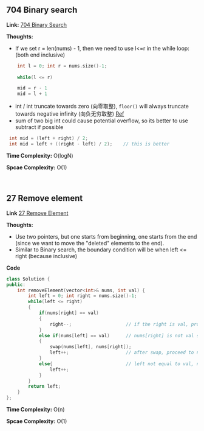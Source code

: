 ## 704 Binary search 

**Link:** [704 Binary Search](https://leetcode.com/problems/binary-search/)

**Thoughts:** 

 - If we set r = len(nums) - 1, then we need to use l<=r in the while loop: (both end inclusive)

```C++
    int l = 0; int r = nums.size()-1;
    
    while(l <= r)   
```  
```C++
    mid = r - 1
    mid = l + 1
```

- int / int truncate towards zero (向零取整), ``floor()`` will always truncate towards negative infinity (向负无穷取整) [Ref](https://stackoverflow.com/questions/3300290/cast-to-int-vs-floor)
- sum of two big int could cause potential overflow, so its better to use subtract if possible

```C++
 int mid = (left + right) / 2;
 int mid = left + ((right - left) / 2);    // this is better
```

**Time Complexity:**  O(logN)

**Spcae Complexity:**  O(1) 

<br/>

## 27 Remove element 

**Link** [27 Remove Element](https://leetcode.com/problems/remove-element/)

**Thoughts:**

- Use two pointers, but one starts from beginning, one starts from the end (since we want to move the "deleted" elements to the end).
- Similar to Binary search, the boundary condition will be when left <= right (because inclusive)

**Code**

```C++
class Solution {
public:
    int removeElement(vector<int>& nums, int val) {
        int left = 0; int right = nums.size()-1;
        while(left <= right)
        {
            if(nums[right] == val)
            {
                right--;                    // if the right is val, proceed to previous element
            }
            else if(nums[left] == val)      // nums[right] is not val so it is safe to swap if needed
            {
                swap(nums[left], nums[right]);
                left++;                     // after swap, proceed to next element
            }
            else{                           // left not equal to val, no need to swap, proceed
                left++;
            }
        }
        return left;
    }
};
```

**Time Complexity:**  O(n)

**Spcae Complexity:**  O(1)
